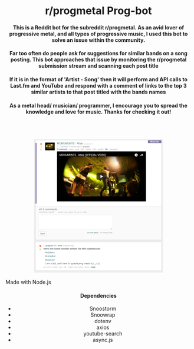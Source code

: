 <h1 align="center">r/progmetal Prog-bot</h1>
<h4 align="center">This is a Reddit bot for the subreddit r/progmetal. As an avid lover of progressive metal, and all types of progressive music, I used this bot to solve an issue within the community. </h4>
<h4 align="center">Far too often do people ask for suggestions for similar bands on a song posting. This bot approaches that issue by monitoring the r/progmetal submission stream and scanning each post title</h4>
<h4 align="center">If it is in the format of 'Artist - Song' then it will perform and API calls to Last.fm and YouTube and respond with a comment of links to the top 3 similar artists to that post titled with the bands names</h4>
<h4 align="center">As a metal head/ musician/ programmer, I encourage you to spread the knowledge and love for music. Thanks for checking it out!</h4>
<br>
<br>
<p align="center">
    <img src="/example1.png" width="350" />
</p>
Made with Node.js 
<h4 align="center">Dependencies</h4>
<ul align="center">
    <li>
        Snoostorm
    </li>
    <li>
        Snoowrap
    </li>
    <li>
        dotenv
    </li>
    <li>
        axios
    </li>
    <li>
        youtube-search
    </li>
    <li>
        async.js
    </li>
</ul>